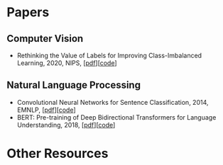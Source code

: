 # Papers
## Computer Vision
- Rethinking the Value of Labels for Improving Class-Imbalanced Learning, 2020, NIPS, [[pdf](https://arxiv.org/abs/2006.07529)][[code](https://github.com/YyzHarry/imbalanced-semi-self)]

## Natural Language Processing
- Convolutional Neural Networks for Sentence Classification, 2014, EMNLP, [[pdf](https://arxiv.org/abs/1408.5882)][[code](https://github.com/bigboNed3/chinese_text_cnn)]
- BERT: Pre-training of Deep Bidirectional Transformers for Language Understanding, 2018, [[pdf](https://arxiv.org/abs/1810.04805)][[code](https://github.com/google-research/bert)]


# Other Resources
